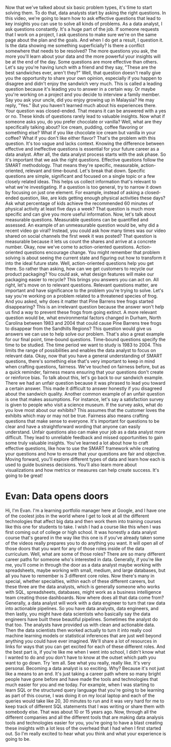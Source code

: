 
Now that we've talked about six basic problem types, it's time to start solving them. To do that, data analysts start by asking the right questions. In this video, we're going to learn how to ask effective questions that lead to key insights you can use to solve all kinds of problems. As a data analyst, I ask questions constantly. It's a huge part of the job. If someone requests that I work on a project, I ask questions to make sure we're on the same page about the plan and the goals. And when I do get a result, I question it. Is the data showing me something superficially? Is there a conflict somewhere that needs to be resolved? The more questions you ask, the more you'll learn about your data and the more powerful your insights will be at the end of the day. Some questions are more effective than others. Let's say you're having lunch with a friend and they say, "These are the best sandwiches ever, aren't they?" Well, that question doesn't really give you the opportunity to share your own opinion, especially if you happen to disagree and didn't enjoy the sandwich very much. This is called a leading question because it's leading you to answer in a certain way. Or maybe you're working on a project and you decide to interview a family member. Say you ask your uncle, did you enjoy growing up in Malaysia? He may reply, "Yes." But you haven't learned much about his experiences there. Your question was closed-ended. That means it can be answered with a yes or no. These kinds of questions rarely lead to valuable insights. Now what if someone asks you, do you prefer chocolate or vanilla? Well, what are they specifically talking about? Ice cream, pudding, coffee flavoring or something else? What if you like chocolate ice cream but vanilla in your coffee? What if you don't like either flavor? That's the problem with this question. It's too vague and lacks context. Knowing the difference between effective and ineffective questions is essential for your future career as a data analyst. After all, the data analyst process starts with the ask phase. So it's important that we ask the right questions. Effective questions follow the SMART methodology. That means they're specific, measurable, action-oriented, relevant and time-bound. Let's break that down. Specific questions are simple, significant and focused on a single topic or a few closely related ideas. This helps us collect information that's relevant to what we're investigating. If a question is too general, try to narrow it down by focusing on just one element. For example, instead of asking a closed-ended question, like, are kids getting enough physical activities these days? Ask what percentage of kids achieve the recommended 60 minutes of physical activity at least five days a week? That question is much more specific and can give you more useful information. Now, let's talk about measurable questions. Measurable questions can be quantified and assessed. An example of an unmeasurable question would be, why did a recent video go viral? Instead, you could ask how many times was our video shared on social channels the first week it was posted? That question is measurable because it lets us count the shares and arrive at a concrete number. Okay, now we've come to action-oriented questions. Action-oriented questions encourage change. You might remember that problem solving is about seeing the current state and figuring out how to transform it into the ideal future state. Well, action-oriented questions help you get there. So rather than asking, how can we get customers to recycle our product packaging? You could ask, what design features will make our packaging easier to recycle? This brings you answers you can act on. All right, let's move on to relevant questions. Relevant questions matter, are important and have significance to the problem you're trying to solve. Let's say you're working on a problem related to a threatened species of frog. And you asked, why does it matter that Pine Barrens tree frogs started disappearing? This is an irrelevant question because the answer won't help us find a way to prevent these frogs from going extinct. A more relevant question would be, what environmental factors changed in Durham, North Carolina between 1983 and 2004 that could cause Pine Barrens tree frogs to disappear from the Sandhills Regions? This question would give us answers we can use to help solve our problem. That's also a great example for our final point, time-bound questions. Time-bound questions specify the time to be studied. The time period we want to study is 1983 to 2004. This limits the range of possibilities and enables the data analyst to focus on relevant data. Okay, now that you have a general understanding of SMART questions, there's something else that's very important to keep in mind when crafting questions, fairness. We've touched on fairness before, but as a quick reminder, fairness means ensuring that your questions don't create or reinforce bias. To talk about this, let's go back to our sandwich example. There we had an unfair question because it was phrased to lead you toward a certain answer. This made it difficult to answer honestly if you disagreed about the sandwich quality. Another common example of an unfair question is one that makes assumptions. For instance, let's say a satisfaction survey is given to people who visit a science museum. If the survey asks, what do you love most about our exhibits? This assumes that the customer loves the exhibits which may or may not be true. Fairness also means crafting questions that make sense to everyone. It's important for questions to be clear and have a straightforward wording that anyone can easily understand. Unfair questions also can make your job as a data analyst more difficult. They lead to unreliable feedback and missed opportunities to gain some truly valuable insights. You've learned a lot about how to craft effective questions, like how to use the SMART framework while creating your questions and how to ensure that your questions are fair and objective. Moving forward, you'll explore different types of data and learn how each is used to guide business decisions. You'll also learn more about visualizations and how metrics or measures can help create success. It's going to be great!

# Evan: Data opens doors

 Hi, I'm Evan. I'm a learning portfolio manager here at Google, and I have one of the coolest jobs in the world where I get to look at all the different technologies that affect big data and then work them into training courses like this one for students to take. I wish I had a course like this when I was first coming out of college or high school. It was honestly a data analyst course that's geared in the way like this one is if you've already taken some of the videos really prepares you to do anything you want. It will open all of those doors that you want for any of those roles inside of the data curriculum. Well, what are some of those roles? There are so many different career paths for someone who's interested in data. Generally, if you're like me, you'll come in through the door as a data analyst maybe working with spreadsheets, maybe working with small, medium, and large databases, but all you have to remember is 3 different core roles. Now there's many in special, whether specialties, within each of these different careers, but these three are the data analysts, which is generally someone who works with SQL, spreadsheets, databases, might work as a business intelligence team creating those dashboards. Now where does all that data come from? Generally, a data analyst will work with a data engineer to turn that raw data into actionable pipelines. So you have data analysts, data engineers, and then lastly, you might have data scientists who basically say the data engineers have built these beautiful pipelines. Sometimes the analyst do that too. The analysts have provided us with clean and actionable data. Then the data scientists then worked actually to turn it into really cool machine learning models or statistical inferences that are just well beyond anything you could have ever imagined. We'll share a lot of resources in links for ways that you can get excited for each of these different roles. And the best part is, if you're like me when I went into school, I didn't know what I wanted to do and you don't have to know at the outset which path you want to go down. Try 'em all. See what you really, really like. It's very personal. Becoming a data analyst is so exciting. Why? Because it's not just like a means to an end. It's just taking a career path where so many bright people have gone before and have made the tools and technologies that much easier for you and me today. For example, when I was starting to learn SQL or the structured query language that you're going to be learning as part of this course, I was doing it on my local laptop and each of the queries would take like 20, 30 minutes to run and it was very hard for me to keep track of different SQL statements that I was writing or share them with somebody else. That was about 10 or 15 years ago. Now, through all the different companies and all the different tools that are making data analysis tools and technologies easier for you, you're going to have a blast creating these insights with a lot less of the overhead that I had when I first started out. So I'm really excited to hear what you think and what your experience is going to be.